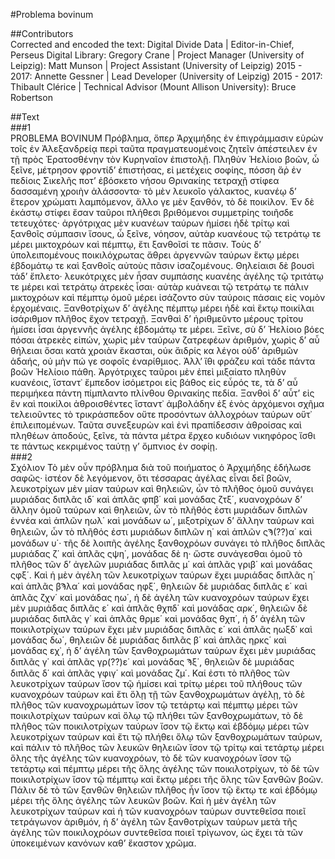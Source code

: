 #Problema bovinum  

##Contributors  
Corrected and encoded the text: Digital Divide Data | Editor-in-Chief, Perseus Digital Library: Gregory Crane | Project Manager (University of Leipzig): Matt Munson | Project Assistant (University of Leipzig) 2015 - 2017: Annette Gessner | Lead Developer (University of Leipzig) 2015 - 2017: Thibault Clérice | Technical Advisor (Mount Allison University): Bruce Robertson  

##Text  
###1  
PROBLEMA BOVINUM Πρόβλημα, ὅπερ Ἀρχιμήδης ἐν ἐπιγράμμασιν εὑρὼν τοῖς ἐν Ἀλεξανδρείᾳ περὶ ταῦτα πραγματευομένοις ζητεῖν ἀπέστειλεν ἐν τῇ πρὸς Ἐρατοσθένην τὸν Κυρηναῖον ἐπιστολῇ. Πληθὺν Ἠελίοιο βοῶν, ὦ ξεῖνε, μέτρησον φροντίδʼ ἐπιστήσας, εἰ μετέχεις σοφίης, πόσση ἄῤ ἐν πεδίοις Σικελῆς ποτʼ ἐβόσκετο νήσου Θρινακίης τετραχῇ στίφεα δασσαμένη χροιὴν ἀλάσσοντα· τὸ μὲν λευκοῖο γάλακτος, κυανέῳ δʼ ἕτερον χρώματι λαμπόμενον, ἄλλο γε μὲν ξανθόν, τὸ δὲ ποικίλον. Ἐν δὲ ἑκάστῳ στίφει ἔσαν ταῦροι πλήθεσι βριθόμενοι συμμετρίης τοιῆσδε τετευχότες· ἀργότριχας μὲν κυανέων ταύρων ἡμίσει ἠδὲ τρίτῳ καὶ ξανθοῖς σύμπασιν ἴσους, ὧ ξεῖνε, νόησον, αὐτὰρ κυανέους τῷ τετράτῳ τε μέρει μικτοχρόων καὶ πέμπτῳ, ἔτι ξανθοῖσί τε πᾶσιν. Τοὺς δʼ ὑπολειπομένους ποικιλόχρωτας ἄθρει ἀργεννῶν ταύρων ἕκτῳ μέρει ἑβδομάτῳ τε καὶ ξανθοῖς αὐτοὺς πᾶσιν ἰσαζομένους. Θηλείαισι δὲ βουσὶ τάδʼ ἔπλετο· λευκότριχες μὲν ἧσαν συμπάσης κυανέης ἀγέλης τῷ τριτάτῳ τε μέρει καὶ τετράτῳ ἀτρεκὲς ἶσαι· αὐτὰρ κυάνεαι τῷ τετράτῳ τε πάλιν μικτοχρόων καὶ πέμπτῳ ὁμοῦ μέρει ἰσάζοντο σὺν ταύροις πάσαις εἰς νομὸν ἐρχομέναις. Ξανθοτρίχων δʼ ἀγέλης πέμπτῳ μέρει ἠδὲ καὶ ἕκτῳ ποικίλαι ἰσάριθμον πλῆθος ἔχον τετραχῇ. Ξανθαὶ δʼ ἠριθμεῦντο μέρους τρίτου ἡμίσει ἶσαι ἀργεννῆς ἀγέλης ἑβδομάτῳ τε μέρει. Ξεῖνε, σὺ δʼ Ἠελίοιο βόες πόσαι ἀτρεκὲς εἰπών, χωρὶς μὲν ταύρων ζατρεφέων ἀριθμόν, χωρὶς δʼ αὖ θήλειαι ὅσαι κατὰ χροιὰν ἕκασται, οὐκ ἄιδρίς κα λέγοι οὐδʼ ἀριθμῶν ἀδαής, οὐ μὴν πώ γε σοφοῖς ἐναρίθμιος. Ἀλλʼ ἴθι φράζευ καὶ τάδε πάντα βοῶν Ἠελίοιο πάθη. Ἀργότριχες ταῦροι μὲν ἐπεὶ μιξαίατο πληθὺν κυανέοις, ἵσταντ᾿ ἔμπεδον ἰσόμετροι εἰς βάθος εἰς εὖρός τε, τὰ δʼ αὖ περιμήκεα πάντη πίμπλαντο πλίνθου Θρινακίης πεδία. Ξανθοὶ δʼ αὖτʼ εἰς ἓν καὶ ποικίλοι ἀθροισθέντες ἵσταντ᾿ ἀμβολάδην ἐξ ἑνὸς ἀρχόμενοι σχῆμα τελειοῦντες τὸ τρικράσπεδον οὔτε προσόντων ἀλλοχρόων ταύρων οὔτ᾿ ἐπιλειπομένων. Ταῦτα συνεξευρὼν καὶ ἐνὶ πραπίδεσσιν ἀθροίσας καὶ πληθέων ἀποδούς, ξεῖνε, τὰ πάντα μέτρα ἔρχεο κυδιόων νικηφόρος ἴσθι τε πάντως κεκριμένος ταύτῃ γʼ ὄμπνιος ἐν σοφίῃ.  
###2  
Σχόλιον Τὸ μὲν οὖν πρόβλημα διὰ τοῦ ποιήματος ὁ Ἀρχιμήδης ἐδήλωσε σαφῶς· ἰστέον δὲ λεγόμενον, ὅτι τέσσαρας ἀγέλας εἶναι δεῖ βοῶν, λευκοτρίχων μὲν μίαν ταύρων καὶ θηλειῶν, ὧν τὸ πλῆθος ὁμοῦ συνάγει μυριάδας διπλᾶς ιδ΄ καὶ ἁπλᾶς φπβ΄ καὶ μονάδας ζτξ΄, κυανοχρόων δʼ ἄλλην ὁμοῦ ταύρων καὶ θηλειῶν, ὧν τὸ πλῆθός ἐστι μυριάδων διπλῶν ἐννέα καὶ ἁπλῶν ηωλ΄ καὶ μονάδων ω΄, μιξοτρίχων δʼ ἄλλην ταύρων καὶ θηλειῶν, ὧν τὸ πλῆθός ἐστι μυριάδων διπλῶν η΄ καὶ ἁπλῶν ςϠ(??)α΄ καὶ μονάδων υ΄· τῆς δὲ λοιπῆς ἀγέλης ξανθοχρόων συνάγει τὸ πλῆθος διπλᾶς μυριάδας ζ΄ καὶ ἁπλᾶς ςψη΄, μονάδας δὲ η· ὥστε συνάγεσθαι ὁμοῦ τὸ πλῆθος τῶν δʼ ἀγελῶν μυριάδας διπλᾶς μ΄ καὶ ἁπλᾶς γριβ΄ καὶ μονάδας ςφξ΄. Καὶ ἡ μὲν ἀγέλη τῶν λευκοτρίχων ταύρων ἔχει μυριάδας διπλᾶς η΄ καὶ ἁπλᾶς βϠλα΄ καὶ μονάδας ηφξ΄, θηλειῶν δὲ μυριάδας διπλᾶς ε΄ καὶ ἁπλᾶς ζχν΄ καὶ μονάδας ηω΄, ἡ δὲ ἀγέλη τῶν κυανοχρόων ταύρων ἔχει μὲν μυριάδας διπλᾶς ε΄ καὶ ἁπλᾶς θχπδ΄ καὶ μονάδας αρκ΄, θηλειῶν δὲ μυριάδας διπλᾶς γ΄ καὶ ἁπλᾶς θρμε΄ καὶ μονάδας θχπ΄, ἡ δʼ ἀγέλη τῶν ποικιλοτρίχων ταύρων ἔχει μὲν μυριάδας διπλᾶς ε΄ καὶ ἁπλᾶς ηωξδ᾿ καὶ μονάδας δω΄, θηλειῶν δὲ μυριάδας διπλᾶς β΄ καὶ ἁπλᾶς ηρκς΄ καὶ μονάδας εχ᾿, ἡ δʼ ἀγέλη τῶν ξανθοχρωμάτων ταύρων ἔχει μὲν μυριάδας διπλᾶς γ΄ καὶ ἁπλᾶς γρ(??)ε΄ καὶ μονάδας Ϡξ΄, θηλειῶν δὲ μυριάδας διπλᾶς δ΄ καὶ ἁπλᾶς γφιγ΄ καὶ μονάδας ζμ΄. Καί ἐστι τὸ πλῆθος τῶν λευκοτρίχων ταύρων ἴσον τῷ ἡμίσει καὶ τρίτῳ μέρει τοῦ πλήθους τῶν κυανοχρόων ταύρων καὶ ἔτι ὅλῃ τῇ τῶν ξανθοχρωμάτων ἀγέλῃ, τὸ δὲ πλῆθος τῶν κυανοχρωμάτων ἴσον τῷ τετάρτῳ καὶ πέμπτῳ μέρει τῶν ποικιλοτρίχων ταύρων καὶ ὅλῳ τῷ πλήθει τῶν ξανθοχρωμάτων, τὸ δὲ πλῆθος τῶν ποικιλοτρίχων ταύρων ἴσον τῷ ἕκτῳ καὶ ἑβδόμῳ μέρει τῶν λευκοτρίχων ταύρων καὶ ἔτι τῷ πλήθει ὅλῳ τῶν ξανθοχρωμάτων ταύρων, καὶ πάλιν τὸ πλῆθος τῶν λευκῶν θηλειῶν ἴσον τῷ τρίτῳ καὶ τετάρτῳ μέρει ὅλης τῆς ἀγέλης τῶν κυανοχρόων, τὸ δὲ τῶν κυανοχρόων ἴσον τῷ τετάρτῳ καὶ πέμπτῳ μέρει τῆς ὅλης ἀγέλης τῶν ποικιλοτρίχων, τὸ δὲ τῶν ποικιλοτρίχων ἴσον τῷ πέμπτῳ καὶ ἕκτῳ μέρει τῆς ὅλης τῶν ξανθῶν βοῶν. Πάλιν δὲ τὸ τῶν ξανθῶν θηλειῶν πλῆθος ἦν ἴσον τῷ ἕκτῳ τε καὶ ἑβδόμῳ μέρει τῆς ὅλης ἀγέλης τῶν λευκῶν βοῶν. Καὶ ἡ μὲν ἀγέλη τῶν λευκοτρίχων ταύρων καὶ ἡ τῶν κυανοχρόων ταύρων συντεθεῖσα ποιεῖ τετράγωνον ἀριθμόν, ἡ δʼ ἀγέλη τῶν ξανθοτρίχων ταύρων μετὰ τῆς ἀγέλης τῶν ποικιλοχρόων συντεθεῖσα ποιεῖ τρίγωνον, ὡς ἔχει τὰ τῶν ὑποκειμένων κανόνων καθʼ ἕκαστον χρῶμα.  
